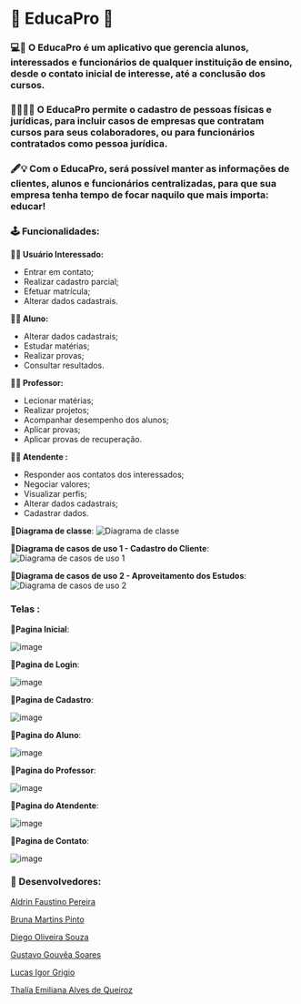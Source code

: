 # :page_with_curl: EducaPro :page_with_curl:

### :computer::iphone: O EducaPro é um aplicativo que gerencia alunos, interessados e funcionários de qualquer instituição de ensino, desde o contato inicial de interesse, até a conclusão dos cursos. 

### :man_student::woman_teacher: O EducaPro permite o cadastro de pessoas físicas e jurídicas, para incluir casos de empresas que contratam cursos para seus colaboradores, ou para funcionários contratados como pessoa jurídica.

### :fountain_pen::bulb: Com o EducaPro, será possível manter as informações de clientes, alunos e funcionários centralizadas, para que sua empresa tenha tempo de focar naquilo que mais importa: educar!


### :joystick: **Funcionalidades:**

**:raising_hand_woman: Usuário Interessado:**
- Entrar em contato;
- Realizar cadastro parcial;
- Efetuar matrícula;
- Alterar dados cadastrais.

**:man_student: Aluno:** 
- Alterar dados cadastrais;
- Estudar matérias;
- Realizar provas;
- Consultar resultados.



**:teacher: Professor:**
- Lecionar matérias;
- Realizar projetos;
- Acompanhar desempenho dos alunos;
- Aplicar provas;
- Aplicar provas de recuperação.

**:office_worker: Atendente :**
- Responder aos contatos dos interessados;
- Negociar valores;
- Visualizar perfis;
- Alterar dados cadastrais;
- Cadastrar dados.


 


:page_with_curl:**Diagrama de classe**:
![Diagrama de classe](https://github.com/Bmpin/PI_Grupo13_ago2024/blob/main/Diagrama%20de%20classe.jpg)

:page_with_curl:**Diagrama de casos de uso 1 - Cadastro do Cliente**:
![Diagrama de casos de uso 1](https://github.com/Bmpin/PI_Grupo13_ago2024/blob/main/Diagrama%20de%20caso%20de%20uso%201%20-%20%20Cadastro%20de%20cliente.jpg)

:page_with_curl:**Diagrama de casos de uso 2 - Aproveitamento dos Estudos**:
![Diagrama de casos de uso 2](https://github.com/Bmpin/PI_Grupo13_ago2024/blob/main/Diagrama%20de%20caso%20de%20uso%202%20-%20Aproveitamento%20dos%20estudos.jpg)

 ### **Telas** :
 
:page_with_curl:**Pagina Inicial**:

![image](https://github.com/user-attachments/assets/6df671d0-dd43-4cc0-9f1f-6714e7711ff4)

:page_with_curl:**Pagina de Login**:

![image](https://github.com/user-attachments/assets/fc364274-f310-47e2-9774-6f37b0fdf283)

:page_with_curl:**Pagina de Cadastro**:

![image](https://github.com/user-attachments/assets/d3420bb2-11dd-4cf7-a087-e968d87af9fa)

:page_with_curl:**Pagina do Aluno**:

![image](https://github.com/user-attachments/assets/77d631d9-16d0-476e-9112-65ab315b89aa)

:page_with_curl:**Pagina do Professor**:

![image](https://github.com/user-attachments/assets/02a1c8bf-da5a-48ac-bb2d-495b55e9c872)

:page_with_curl:**Pagina do Atendente**:

![image](https://github.com/user-attachments/assets/0be2c9a5-a514-4b9e-9476-99a94b7bfb67)

:page_with_curl:**Pagina de Contato**:

![image](https://github.com/user-attachments/assets/bf756d10-34e2-4f6b-9286-c3d32a3b7c01)


### :genie: Desenvolvedores:
[Aldrin Faustino Pereira](https://github.com/Aldrin-Faustino)

[Bruna Martins Pinto](https://github.com/Bmpin)

[Diego Oliveira Souza]()

[Gustavo Gouvêa Soares](https://github.com/ggSOS)

[Lucas Igor Grigio](https://github.com/lucasgrigio)

[Thalía Emiliana Alves de Queiroz](https://github.com/thalivola)
